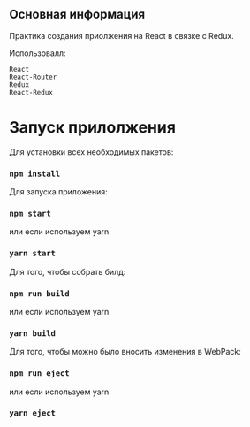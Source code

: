 ## Основная информация

Практика создания приолжения на React в связке с Redux.

Использовалл:
```
React
React-Router
Redux
React-Redux
```
 
# Запуск прилолжения
 
Для установки всех необходимых пакетов:
### `npm install`
 
Для запуска приложения:
### `npm start`
или если используем yarn
### `yarn start`

Для того, чтобы собрать билд:
### `npm run build`
или если используем yarn
### `yarn build`

Для того, чтобы можно было вносить изменения в WebPack:
### `npm run eject`
или если используем yarn
### `yarn eject`
